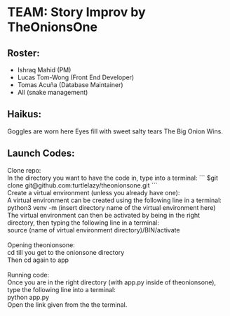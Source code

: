 # TEAM: Story Improv by TheOnionsOne

## Roster: 
* Ishraq Mahid (PM)
* Lucas Tom-Wong (Front End Developer)
* Tomas Acuña (Database Maintainer)
* All (snake management)

## Haikus:

<p> Goggles are worn here
    Eyes fill with sweet salty tears
    The Big Onion Wins.
</p>

## Launch Codes:

<p> Clone repo: <br>
    In the directory you want to have the code in, type into a terminal:
    ```
    $git clone git@github.com:turtlelazy/theonionsone.git
    ```
    <br>
    Create a virtual environment (unless you already have one): <br>
    A virtual environment can be created using the following line in a terminal: <br> 
        python3 venv -m (insert directory name of the virtual environment here) <br>
    The virtual environment can then be activated by being in the right directory, then typing the following line in a terminal: <br>
        source (name of virtual environment directory)/BIN/activate <br>
    <br>
    Opening theonionsone: <br>
    cd till you get to the onionsone directory <br>
    Then cd again to app <br>
    <br>
    Running code: <br>
    Once you are in the right directory (with app.py inside of theonionsone), type the following line into a terminal: <br>
        python app.py <br>
    Open the link given from the the terminal. <br>
    </p>
